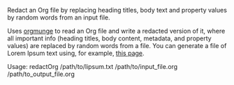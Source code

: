 Redact an Org file by replacing heading titles, body text and property values by random words from an input file.

Uses [orgmunge][1] to read an Org file and write a redacted version of it, where all important info (heading titles, body content, metadata, and property values) are replaced by random words from a file.
You can generate a file of Lorem Ipsum text using, for example, [this page][2].

Usage:
redactOrg /path/to/lipsum.txt /path/to/input_file.org /path/to_output_file.org


  [1]: https://github.com/durableOne/orgmunge
  [2]: https://www.lipsum.com/
